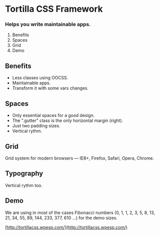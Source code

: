# Tortilla CSS Framework
### Helps you write maintainable apps.

1. Benefits
2. Spaces
3. Grid
4. Demo

## Benefits

+ Less classes using OOCSS.
+ Maintainable apps.
+ Transform it with some vars changes.

## Spaces

+ Only essential spaces for a good design.
+ The ".gutter" class is the only horizontal margin (right).
+ Just two padding sizes.
+ Vertical rythm.

## Grid

Grid system for modern browsers — IE8+, Firefox, Safari, Opera, Chrome.

## Typography

Vertical rythm too.

## Demo

We are using in most of the cases Fibonacci numbers (0, 1, 1, 2, 3, 5, 8, 13, 21, 34, 55, 89, 144, 233, 377, 610 ...) for the demo sizes.

[http://tortillacss.wpesp.com/](http://tortillacss.wpesp.com/)